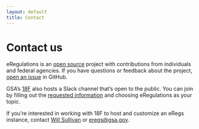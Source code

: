 ```yaml
---
layout: default
title: Contact
---
```


# Contact us

eRegulations is an [open source](/contributing/) project with contributions from individuals and federal agencies. If you have questions or feedback about the project, [open an issue](https://github.com/eregs/eregs.github.io/issues/new) in GitHub.

GSA’s [18F](https://18f.gsa.gov) also hosts a Slack channel that’s open to the public. You can join by filling out the [requested information](https://chat.18f.gov/) and choosing eRegulations as your topic.

If you’re interested in working with 18F to host and customize an eRegs instance, contact [Will Sullivan](mailto:will.sullivan@gsa.gov) or [eregs@gsa.gov](mailto:eregs@gsa.gov).
